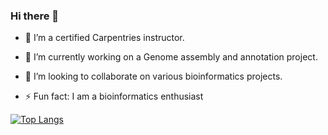 ### Hi there 👋

- 🔭 I’m a certified Carpentries instructor.
- 🌱 I’m currently working on a Genome assembly and annotation project.
- 👯 I’m looking to collaborate on various bioinformatics projects.

- ⚡ Fun fact: I am a bioinformatics enthusiast


[![Top Langs](https://github-readme-stats.vercel.app/api/top-langs/?username=Parcelli)](https://github.com/Parcelli/github-readme-stats)
